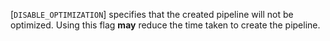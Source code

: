 [`DISABLE_OPTIMIZATION`] specifies that the
created pipeline will not be optimized.
Using this flag  **may**  reduce the time taken to create the pipeline.